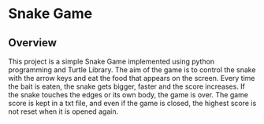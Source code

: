 # Snake Game
## Overview 
  This project is a simple Snake Game implemented using python programming and Turtle Library. The aim of the game is to control the snake with the arrow keys and eat the food that appears on the screen. Every time the bait is eaten, the snake gets bigger, faster and the score increases. If the snake touches the edges or its own body, the game is over. The game score is kept in a txt file, and even if the game is closed, the highest score is not reset when it is opened again.
